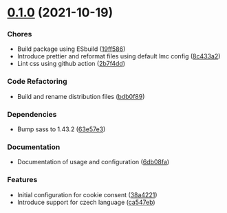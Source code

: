 
<a name="0.1.0"></a>
# [0.1.0](https://github.com/projects/lmc-eu/repos/cookie-consent-manager/compare/diff?targetBranch=refs%2Ftags%2F19ff586&sourceBranch=refs%2Ftags%2F0.1.0) (2021-10-19)


### Chores


* Build package using ESbuild ([19ff586](https://github.com/projects/lmc-eu/repos/cookie-consent-manager/commits/19ff586))
* Introduce prettier and reformat files using default lmc config ([8c433a2](https://github.com/projects/lmc-eu/repos/cookie-consent-manager/commits/8c433a2))
* Lint css using github action ([2b7f4dd](https://github.com/projects/lmc-eu/repos/cookie-consent-manager/commits/2b7f4dd))
### Code Refactoring


* Build and rename distribution files ([bdb0f89](https://github.com/projects/lmc-eu/repos/cookie-consent-manager/commits/bdb0f89))
### Dependencies


* Bump sass to 1.43.2 ([63e57e3](https://github.com/projects/lmc-eu/repos/cookie-consent-manager/commits/63e57e3))
### Documentation


* Documentation of usage and configuration ([6db08fa](https://github.com/projects/lmc-eu/repos/cookie-consent-manager/commits/6db08fa))
### Features


* Initial configuration for cookie consent ([38a4221](https://github.com/projects/lmc-eu/repos/cookie-consent-manager/commits/38a4221))
* Introduce support for czech language ([ca547eb](https://github.com/projects/lmc-eu/repos/cookie-consent-manager/commits/ca547eb))
